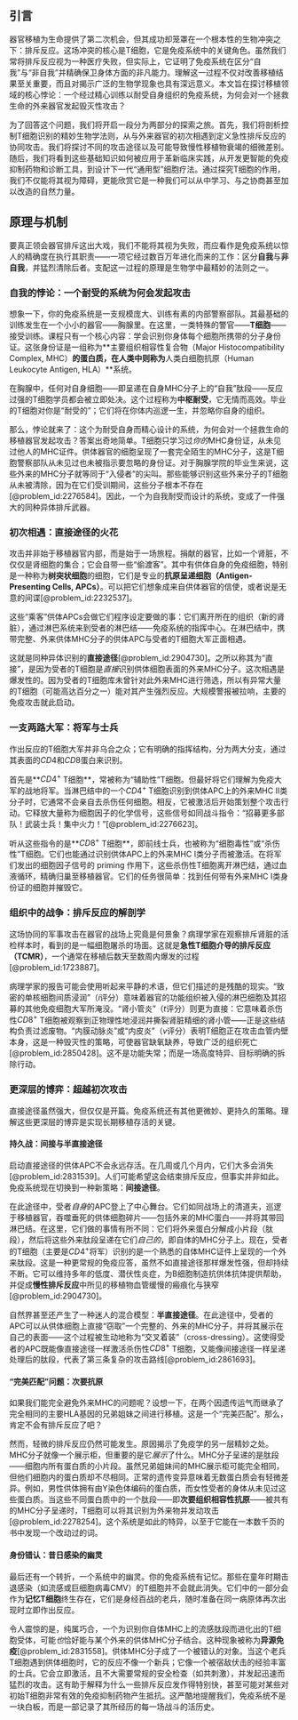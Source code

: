 ## 引言
器官移植为生命提供了第二次机会，但其成功却笼罩在一个根本性的生物冲突之下：排斥反应。这场冲突的核心是T细胞，它是免疫系统中的关键角色。虽然我们常将排斥反应视为一种医疗失败，但实际上，它证明了免疫系统在区分“自我”与“非自我”并精确保卫身体方面的非凡能力。理解这一过程不仅对改善移植结果至关重要，而且对揭示广泛的生物学现象也具有深远意义。本文旨在探讨移植领域的核心悖论：一个经过精心训练以耐受自身组织的免疫系统，为何会对一个拯救生命的外来器官发起毁灭性攻击？

为了回答这个问题，我们将开启一段分为两部分的探索之旅。首先，我们将剖析控制T细胞识别的精妙生物学法则，从与外来器官的初次相遇到定义急性排斥反应的协同攻击。我们将探讨不同的攻击途径以及可能导致慢性移植物衰竭的细微差别。随后，我们将看到这些基础知识如何被应用于革新临床实践，从开发更智能的免疫抑制药物和诊断工具，到设计下一代“通用型”细胞疗法。通过探究T细胞的作用，我们不仅能将其视为障碍，更能欣赏它是一种我们可以从中学习、与之协商甚至加以改造的自然力量。

## 原理与机制

要真正领会器官排斥这出大戏，我们不能将其视为失败，而应看作是免疫系统以惊人的精确度在执行其职责——一项它经过数百万年进化而来的工作：区分**自我**与**非自我**，并猛烈清除后者。支配这一过程的原理是生物学中最精妙的法则之一。

### 自我的悖论：一个耐受的系统为何会发起攻击

想象一下，你的免疫系统是一支规模庞大、训练有素的内部警察部队。其最基础的训练发生在一个小小的器官——胸腺里。在这里，一类特殊的警官——**T细胞**——接受训练。课程只有一个核心内容：学会识别你身体每个细胞所携带的分子身份证。这张身份证是一组称为**主要组织相容性复合物（Major Histocompatibility Complex, MHC）**的蛋白质，在人类中则称为**人类白细胞抗原（Human Leukocyte Antigen, HLA）**系统。

在胸腺中，任何对自身细胞——即呈递在自身MHC分子上的“自我”肽段——反应过强的T细胞学员都会被立即处决。这个过程称为**中枢耐受**，它无情而高效。毕业的T细胞对你是“耐受的”；它们将在你体内巡逻一生，并忽略你自身的组织。

那么，悖论就来了：这个为耐受自身而精心设计的系统，为何会对一个拯救生命的移植器官发起攻击？答案出奇地简单。T细胞只学习过*你的*MHC身份证，从未见过他人的MHC证件。供体器官的细胞呈现了一套完全陌生的MHC分子，这是T细胞警察部队从未见过也未被指示要忽略的身份证。对于胸腺学院的毕业生来说，这些外来的MHC分子就等同于“入侵者”的尖叫。那些能够识别这些外来分子的T细胞从未被清除，因为在它们受训期间，这些分子根本不存在[@problem_id:2276584]。因此，一个为自我耐受而设计的系统，变成了一件强大的同种异体排斥武器。

### 初次相遇：直接途径的火花

攻击并非始于移植器官内部，而是始于一场旅程。捐献的器官，比如一个肾脏，不仅仅是肾细胞的集合；它会自带一些“偷渡客”。其中有供体自身的免疫细胞，特别是一种称为**树突状细胞**的细胞，它们是专业的**抗原呈递细胞（Antigen-Presenting Cells, APCs）**。可以把它们想象成来自供体器官的信使，或者说是无意的间谍[@problem_id:2232537]。

这些“乘客”供体APCs会做它们程序设定要做的事：它们离开所在的组织（新的肾脏），通过淋巴系统来到受者的淋巴结——免疫系统的指挥中心。在淋巴结中，携带完整、外来供体MHC分子的供体APC与受者的T细胞大军正面相遇。

这就是同种异体识别的**直接途径**[@problem_id:2904730]。之所以称其为“直接”，是因为受者的T细胞是*直接*识别供体细胞表面的外来MHC分子。这次相遇是爆发性的。因为受者的T细胞库未曾针对此外来MHC进行筛选，所以有异常大量的T细胞（可能高达百分之一）能对其产生强烈反应。大规模警报被拉响，主要的免疫攻击就此启动。

### 一支两路大军：将军与士兵

作出反应的T细胞大军并非乌合之众；它有明确的指挥结构，分为两大分支，通过其表面的$CD4$和$CD8$蛋白来识别。

首先是**$CD4^{+}$ T细胞**，常被称为“辅助性”T细胞。但最好将它们理解为免疫大军的战地将军。当淋巴结中的一个$CD4^{+}$ T细胞识别到供体APC上的外来MHC II类分子时，它通常不会亲自去杀伤任何细胞。相反，它被激活后开始策划整个攻击行动。它释放大量称为细胞因子的化学信号，这些信号如同战斗指令：“招募更多部队！武装士兵！集中火力！”[@problem_id:2276623]。

听从这些指令的是**$CD8^{+}$ T细胞**，即前线士兵，也被称为“细胞毒性”或“杀伤性”T细胞。它们也能通过识别供体APC上的外来MHC I类分子而被激活。在将军们发出的细胞因子信号的 priming 作用下，这些杀伤性T细胞离开淋巴结，通过血液循环，精确归巢至移植器官。它们的任务很简单：找到任何带有外来MHC I类身份证的细胞并摧毁它。

### 组织中的战争：排斥反应的解剖学

这场协同的军事攻击在器官的战场上究竟是何景象？病理学家在观察排斥肾脏的活检样本时，看到的是一幅细胞屠杀的场面。这就是**急性T细胞介导的排斥反应（TCMR）**，一个通常在移植后数天至数周内爆发的过程[@problem_id:1723887]。

病理学家的报告可能会使用听起来平静的术语，但它们描述的是残酷的现实。“致密的单核细胞间质浸润”（$i$评分）意味着器官的功能组织被入侵的淋巴细胞及其招募的其他免疫细胞大军所淹没。“肾小管炎”（$t$评分）则更为直接：它意味着杀伤性$CD8^{+}$ T细胞被观察到正物理性地浸润并撕裂肾脏精细的肾小管——正是这些结构负责过滤废物。“内膜动脉炎”或“内皮炎”（$v$评分）表明T细胞正在攻击血管内壁本身，这是一种毁灭性的策略，可使器官缺氧缺养，导致广泛的组织死亡[@problem_id:2850428]。这不是功能失常；而是一场高度特异、目标明确的拆除行动。

### 更深层的博弈：超越初次攻击

直接途径虽然强大，但仅仅是开篇。免疫系统还有其他更微妙、更持久的策略。理解这些更深层的博弈是实现长期移植存活的关键。

#### 持久战：间接与半直接途径

启动直接途径的供体APC不会永远存活。在几周或几个月内，它们大多会消失[@problem_id:2831539]。人们可能希望这会结束排斥反应，但事实并非如此。免疫系统现在切换到一种新策略：**间接途径**。

在此途径中，受者*自身*的APC登上了中心舞台。它们如同战场上的清道夫，巡逻于移植器官，吞噬垂死的供体细胞碎片——包括外来的MHC蛋白——并将其带回淋巴结。在这里，它们做的事情有所不同：它们将外来蛋白分解成小片段（肽段），然后将这些外来肽段呈递在它们*自己的*，即自体的MHC分子上。现在，受者的T细胞（主要是$CD4^{+}$将军）识别的是一个熟悉的自体MHC证件上呈现的一个外来肽段。这是一种更常规的免疫应答，虽然不如直接途径那样爆发性强，但却持续不断。它可以维持多年的低度、潜伏性炎症，为B细胞制造抗供体抗体提供帮助，并促成**慢性排斥反应**中所见的移植物血管缓慢的瘢痕化与狭窄[@problem_id:2904730]。

自然界甚至还产生了一种迷人的混合模型：**半直接途径**。在此途径中，受者的APC可以从供体细胞上直接“窃取”一个完整的、外来的MHC分子，并将其展示在自己的表面——这个过程被生动地称为“交叉着装”（cross-dressing）。这使得受者的APC既能像直接途径一样激活杀伤性$CD8^{+}$ T细胞，又能像间接途径一样呈递处理后的肽段，代表了第三条复杂的攻击路线[@problem_id:2861693]。

#### “完美匹配”问题：次要抗原

如果我们能完全避免外来MHC的问题呢？设想一下，在两个因遗传运气而继承了完全相同的主要HLA基因的兄弟姐妹之间进行移植。这是一个“完美匹配”。那么，肯定不会有排斥反应了吧？

然而，轻微的排斥反应仍然可能发生。原因揭示了免疫学的另一层精妙之处。MHC分子就像一个展示柜，但重要的是它*展示*了什么。MHC分子呈递的是肽段——细胞内所有蛋白质的小片段。虽然兄弟姐妹间的MHC展示柜可能完全相同，但他们细胞内的蛋白质却不尽相同。正常的遗传变异意味着无数蛋白质会有轻微差异。例如，男性供体拥有由Y染色体编码的蛋白质，而女性受者的身体从未见过这些蛋白质。当这些不同蛋白质中的一个肽段——即**次要组织相容性抗原**——被共有的MHC分子呈递时，T细胞可以将其识别为外来物并发动攻击[@problem_id:2278254]。这个系统是如此的特异，以至于它能在一本数千页的书中发现一个改动过的词。

#### 身份错认：昔日感染的幽灵

最后还有一个转折，一个系统中的幽灵。你的免疫系统有记忆。那些在童年时期击退感染（如流感或巨细胞病毒CMV）的T细胞并不会就此消失。它们中的一部分会作为**记忆T细胞**终生存在，它们是身经百战的老兵，随时准备在同一病原体再次出现时立即作出反应。

令人震惊的是，纯属巧合，一个为识别你自体MHC上的流感肽段而进化出的T细胞受体，可能*也*恰好能与某个外来的供体MHC分子结合。这种现象被称为**异源免疫**[@problem_id:2831558]。供体MHC分子成了一个被错认的对象。当这个老兵T细胞遇到供体细胞时，它的反应不像一个新兵；它像一个被宿敌伏击的经验丰富的士兵。它会立即激活，且不大需要常规的安全检查（如共刺激），并发起迅速而猛烈的攻击。这有助于解释为什么一些排斥反应发作得特别快，甚至可能对某些对初始T细胞非常有效的免疫抑制药物产生抵抗。这严酷地提醒我们，免疫系统不是一块白板，而是一部记录了其所经历的每一场战斗的活历史。

